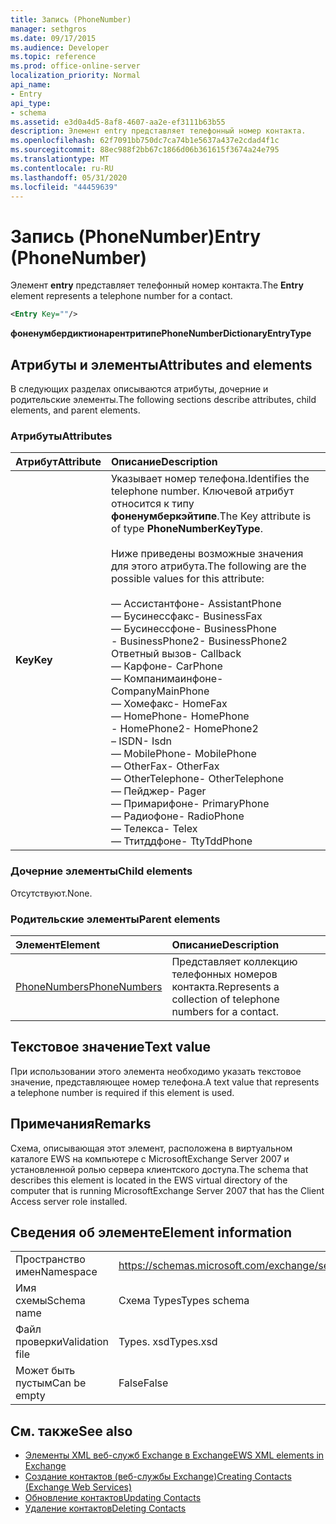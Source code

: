 ```yaml
---
title: Запись (PhoneNumber)
manager: sethgros
ms.date: 09/17/2015
ms.audience: Developer
ms.topic: reference
ms.prod: office-online-server
localization_priority: Normal
api_name:
- Entry
api_type:
- schema
ms.assetid: e3d0a4d5-8af8-4607-aa2e-ef3111b63b55
description: Элемент entry представляет телефонный номер контакта.
ms.openlocfilehash: 62f7091bb750dc7ca74b1e5637a437e2cdad4f1c
ms.sourcegitcommit: 88ec988f2bb67c1866d06b361615f3674a24e795
ms.translationtype: MT
ms.contentlocale: ru-RU
ms.lasthandoff: 05/31/2020
ms.locfileid: "44459639"
---
```

# <a name="entry-phonenumber"></a><span data-ttu-id="8737f-103">Запись (PhoneNumber)</span><span class="sxs-lookup"><span data-stu-id="8737f-103">Entry (PhoneNumber)</span></span>

<span data-ttu-id="8737f-104">Элемент **entry** представляет телефонный номер контакта.</span><span class="sxs-lookup"><span data-stu-id="8737f-104">The **Entry** element represents a telephone number for a contact.</span></span> 
  
```xml
<Entry Key=""/>
```

 <span data-ttu-id="8737f-105">**фоненумбердиктионарентритипе**</span><span class="sxs-lookup"><span data-stu-id="8737f-105">**PhoneNumberDictionaryEntryType**</span></span>
## <a name="attributes-and-elements"></a><span data-ttu-id="8737f-106">Атрибуты и элементы</span><span class="sxs-lookup"><span data-stu-id="8737f-106">Attributes and elements</span></span>

<span data-ttu-id="8737f-107">В следующих разделах описываются атрибуты, дочерние и родительские элементы.</span><span class="sxs-lookup"><span data-stu-id="8737f-107">The following sections describe attributes, child elements, and parent elements.</span></span>
  
### <a name="attributes"></a><span data-ttu-id="8737f-108">Атрибуты</span><span class="sxs-lookup"><span data-stu-id="8737f-108">Attributes</span></span>

|<span data-ttu-id="8737f-109">**Атрибут**</span><span class="sxs-lookup"><span data-stu-id="8737f-109">**Attribute**</span></span>|<span data-ttu-id="8737f-110">**Описание**</span><span class="sxs-lookup"><span data-stu-id="8737f-110">**Description**</span></span>|
|:-----|:-----|
|<span data-ttu-id="8737f-111">**Key**</span><span class="sxs-lookup"><span data-stu-id="8737f-111">**Key**</span></span> <br/> | <span data-ttu-id="8737f-112">Указывает номер телефона.</span><span class="sxs-lookup"><span data-stu-id="8737f-112">Identifies the telephone number.</span></span> <span data-ttu-id="8737f-113">Ключевой атрибут относится к типу **фоненумберкэйтипе**.</span><span class="sxs-lookup"><span data-stu-id="8737f-113">The Key attribute is of type **PhoneNumberKeyType**.</span></span><br/><br/> <span data-ttu-id="8737f-114">Ниже приведены возможные значения для этого атрибута.</span><span class="sxs-lookup"><span data-stu-id="8737f-114">The following are the possible values for this attribute:</span></span><br/><br/><span data-ttu-id="8737f-115">— Ассистантфоне</span><span class="sxs-lookup"><span data-stu-id="8737f-115">-  AssistantPhone</span></span>  <br/><span data-ttu-id="8737f-116">— Бусинессфакс</span><span class="sxs-lookup"><span data-stu-id="8737f-116">-  BusinessFax</span></span>  <br/><span data-ttu-id="8737f-117">— Бусинессфоне</span><span class="sxs-lookup"><span data-stu-id="8737f-117">-  BusinessPhone</span></span>  <br/><span data-ttu-id="8737f-118">- BusinessPhone2</span><span class="sxs-lookup"><span data-stu-id="8737f-118">-  BusinessPhone2</span></span>  <br/><span data-ttu-id="8737f-119">Ответный вызов</span><span class="sxs-lookup"><span data-stu-id="8737f-119">-  Callback</span></span>  <br/><span data-ttu-id="8737f-120">— Карфоне</span><span class="sxs-lookup"><span data-stu-id="8737f-120">-  CarPhone</span></span>  <br/><span data-ttu-id="8737f-121">— Компанимаинфоне</span><span class="sxs-lookup"><span data-stu-id="8737f-121">-  CompanyMainPhone</span></span>  <br/><span data-ttu-id="8737f-122">— Хомефакс</span><span class="sxs-lookup"><span data-stu-id="8737f-122">-  HomeFax</span></span>  <br/><span data-ttu-id="8737f-123">— HomePhone</span><span class="sxs-lookup"><span data-stu-id="8737f-123">-  HomePhone</span></span>  <br/><span data-ttu-id="8737f-124">- HomePhone2</span><span class="sxs-lookup"><span data-stu-id="8737f-124">-  HomePhone2</span></span>  <br/><span data-ttu-id="8737f-125">– ISDN</span><span class="sxs-lookup"><span data-stu-id="8737f-125">-  Isdn</span></span>  <br/><span data-ttu-id="8737f-126">— MobilePhone</span><span class="sxs-lookup"><span data-stu-id="8737f-126">-  MobilePhone</span></span>  <br/><span data-ttu-id="8737f-127">— OtherFax</span><span class="sxs-lookup"><span data-stu-id="8737f-127">-  OtherFax</span></span>  <br/><span data-ttu-id="8737f-128">— OtherTelephone</span><span class="sxs-lookup"><span data-stu-id="8737f-128">-  OtherTelephone</span></span>  <br/><span data-ttu-id="8737f-129">— Пейджер</span><span class="sxs-lookup"><span data-stu-id="8737f-129">-  Pager</span></span>  <br/><span data-ttu-id="8737f-130">— Примарифоне</span><span class="sxs-lookup"><span data-stu-id="8737f-130">-  PrimaryPhone</span></span>  <br/><span data-ttu-id="8737f-131">— Радиофоне</span><span class="sxs-lookup"><span data-stu-id="8737f-131">-  RadioPhone</span></span>  <br/><span data-ttu-id="8737f-132">— Телекса</span><span class="sxs-lookup"><span data-stu-id="8737f-132">-  Telex</span></span>  <br/><span data-ttu-id="8737f-133">— Ттитддфоне</span><span class="sxs-lookup"><span data-stu-id="8737f-133">-  TtyTddPhone</span></span>  <br/> |
   
### <a name="child-elements"></a><span data-ttu-id="8737f-134">Дочерние элементы</span><span class="sxs-lookup"><span data-stu-id="8737f-134">Child elements</span></span>

<span data-ttu-id="8737f-135">Отсутствуют.</span><span class="sxs-lookup"><span data-stu-id="8737f-135">None.</span></span>
  
### <a name="parent-elements"></a><span data-ttu-id="8737f-136">Родительские элементы</span><span class="sxs-lookup"><span data-stu-id="8737f-136">Parent elements</span></span>

|<span data-ttu-id="8737f-137">**Элемент**</span><span class="sxs-lookup"><span data-stu-id="8737f-137">**Element**</span></span>|<span data-ttu-id="8737f-138">**Описание**</span><span class="sxs-lookup"><span data-stu-id="8737f-138">**Description**</span></span>|
|:-----|:-----|
|[<span data-ttu-id="8737f-139">PhoneNumbers</span><span class="sxs-lookup"><span data-stu-id="8737f-139">PhoneNumbers</span></span>](phonenumbers.md) <br/> |<span data-ttu-id="8737f-140">Представляет коллекцию телефонных номеров контакта.</span><span class="sxs-lookup"><span data-stu-id="8737f-140">Represents a collection of telephone numbers for a contact.</span></span>  <br/> |
   
## <a name="text-value"></a><span data-ttu-id="8737f-141">Текстовое значение</span><span class="sxs-lookup"><span data-stu-id="8737f-141">Text value</span></span>

<span data-ttu-id="8737f-142">При использовании этого элемента необходимо указать текстовое значение, представляющее номер телефона.</span><span class="sxs-lookup"><span data-stu-id="8737f-142">A text value that represents a telephone number is required if this element is used.</span></span>
  
## <a name="remarks"></a><span data-ttu-id="8737f-143">Примечания</span><span class="sxs-lookup"><span data-stu-id="8737f-143">Remarks</span></span>

<span data-ttu-id="8737f-144">Схема, описывающая этот элемент, расположена в виртуальном каталоге EWS на компьютере с MicrosoftExchange Server 2007 и установленной ролью сервера клиентского доступа.</span><span class="sxs-lookup"><span data-stu-id="8737f-144">The schema that describes this element is located in the EWS virtual directory of the computer that is running MicrosoftExchange Server 2007 that has the Client Access server role installed.</span></span>
  
## <a name="element-information"></a><span data-ttu-id="8737f-145">Сведения об элементе</span><span class="sxs-lookup"><span data-stu-id="8737f-145">Element information</span></span>

|||
|:-----|:-----|
|<span data-ttu-id="8737f-146">Пространство имен</span><span class="sxs-lookup"><span data-stu-id="8737f-146">Namespace</span></span>  <br/> |https://schemas.microsoft.com/exchange/services/2006/types  <br/> |
|<span data-ttu-id="8737f-147">Имя схемы</span><span class="sxs-lookup"><span data-stu-id="8737f-147">Schema name</span></span>  <br/> |<span data-ttu-id="8737f-148">Схема Types</span><span class="sxs-lookup"><span data-stu-id="8737f-148">Types schema</span></span>  <br/> |
|<span data-ttu-id="8737f-149">Файл проверки</span><span class="sxs-lookup"><span data-stu-id="8737f-149">Validation file</span></span>  <br/> |<span data-ttu-id="8737f-150">Types. xsd</span><span class="sxs-lookup"><span data-stu-id="8737f-150">Types.xsd</span></span>  <br/> |
|<span data-ttu-id="8737f-151">Может быть пустым</span><span class="sxs-lookup"><span data-stu-id="8737f-151">Can be empty</span></span>  <br/> |<span data-ttu-id="8737f-152">False</span><span class="sxs-lookup"><span data-stu-id="8737f-152">False</span></span>  <br/> |
   
## <a name="see-also"></a><span data-ttu-id="8737f-153">См. также</span><span class="sxs-lookup"><span data-stu-id="8737f-153">See also</span></span>

- [<span data-ttu-id="8737f-154">Элементы XML веб-служб Exchange в Exchange</span><span class="sxs-lookup"><span data-stu-id="8737f-154">EWS XML elements in Exchange</span></span>](ews-xml-elements-in-exchange.md)
- [<span data-ttu-id="8737f-155">Создание контактов (веб-службы Exchange)</span><span class="sxs-lookup"><span data-stu-id="8737f-155">Creating Contacts (Exchange Web Services)</span></span>](https://msdn.microsoft.com/library/4845917e-70d1-481c-bbd7-011ec6571789%28Office.15%29.aspx) 
- [<span data-ttu-id="8737f-156">Обновление контактов</span><span class="sxs-lookup"><span data-stu-id="8737f-156">Updating Contacts</span></span>](https://msdn.microsoft.com/library/9a865953-b94a-4229-b632-2dee433314be%28Office.15%29.aspx)  
- [<span data-ttu-id="8737f-157">Удаление контактов</span><span class="sxs-lookup"><span data-stu-id="8737f-157">Deleting Contacts</span></span>](https://msdn.microsoft.com/library/fcc3dc84-cd3e-455e-a1a7-ae6921c9b588%28Office.15%29.aspx)

